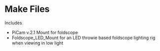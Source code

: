 # Make Files 

Includes

 * PiCam v.2.1 Mount for foldscope
 * Foldscope_LED_Mount for an LED throwie based foldscope lighting rig when  viewing in low light
